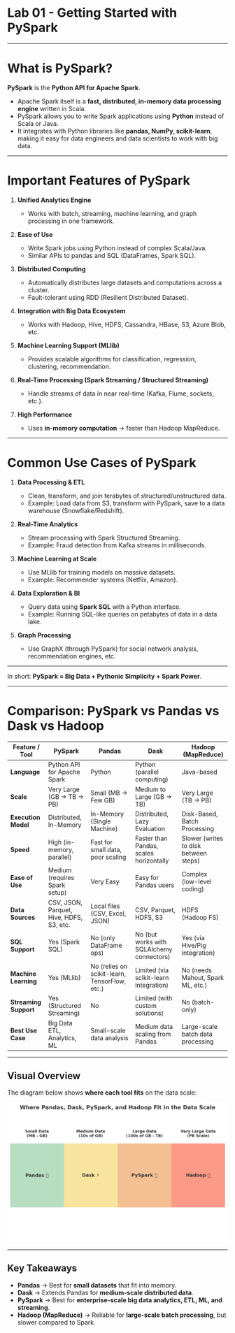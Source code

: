 # **Lab 01 - Getting Started with PySpark** 

---

# What is PySpark?

**PySpark** is the **Python API for Apache Spark**.

* Apache Spark itself is a **fast, distributed, in-memory data processing engine** written in Scala.
* PySpark allows you to write Spark applications using **Python** instead of Scala or Java.
* It integrates with Python libraries like **pandas, NumPy, scikit-learn**, making it easy for data engineers and data scientists to work with big data.

---

# Important Features of PySpark

1. **Unified Analytics Engine**

   * Works with batch, streaming, machine learning, and graph processing in one framework.

2. **Ease of Use**

   * Write Spark jobs using Python instead of complex Scala/Java.
   * Similar APIs to pandas and SQL (DataFrames, Spark SQL).

3. **Distributed Computing**

   * Automatically distributes large datasets and computations across a cluster.
   * Fault-tolerant using RDD (Resilient Distributed Dataset).

4. **Integration with Big Data Ecosystem**

   * Works with Hadoop, Hive, HDFS, Cassandra, HBase, S3, Azure Blob, etc.

5. **Machine Learning Support (MLlib)**

   * Provides scalable algorithms for classification, regression, clustering, recommendation.

6. **Real-Time Processing (Spark Streaming / Structured Streaming)**

   * Handle streams of data in near real-time (Kafka, Flume, sockets, etc.).

7. **High Performance**

   * Uses **in-memory computation** → faster than Hadoop MapReduce.

---

# Common Use Cases of PySpark

1. **Data Processing & ETL**

   * Clean, transform, and join terabytes of structured/unstructured data.
   * Example: Load data from S3, transform with PySpark, save to a data warehouse (Snowflake/Redshift).

2. **Real-Time Analytics**

   * Stream processing with Spark Structured Streaming.
   * Example: Fraud detection from Kafka streams in milliseconds.

3. **Machine Learning at Scale**

   * Use MLlib for training models on massive datasets.
   * Example: Recommender systems (Netflix, Amazon).

4. **Data Exploration & BI**

   * Query data using **Spark SQL** with a Python interface.
   * Example: Running SQL-like queries on petabytes of data in a data lake.

5. **Graph Processing**

   * Use GraphX (through PySpark) for social network analysis, recommendation engines, etc.

---

In short: **PySpark = Big Data + Pythonic Simplicity + Spark Power**.

---

#  Comparison: PySpark vs Pandas vs Dask vs Hadoop

| Feature / Tool        | **PySpark**                            | **Pandas**                                  | **Dask**                                 | **Hadoop (MapReduce)**              |
| --------------------- | ---------------------------------------- | --------------------------------------------- | ----------------------------------------- | ------------------------------------- |
| **Language**          | Python API for Apache Spark              | Python                                        | Python (parallel computing)               | Java-based                            |
| **Scale**             | Very Large (GB → TB → PB)                | Small (MB → Few GB)                           | Medium to Large (GB → TB)                 | Very Large (TB → PB)                  |
| **Execution Model**   | Distributed, In-Memory                   | In-Memory (Single Machine)                    | Distributed, Lazy Evaluation              | Disk-Based, Batch Processing          |
| **Speed**             | High (in-memory, parallel)               | Fast for small data, poor scaling             | Faster than Pandas, scales horizontally   | Slower (writes to disk between steps) |
| **Ease of Use**       | Medium (requires Spark setup)            | Very Easy                                     | Easy for Pandas users                     | Complex (low-level coding)            |
| **Data Sources**      | CSV, JSON, Parquet, Hive, HDFS, S3, etc. | Local files (CSV, Excel, JSON)                | CSV, Parquet, HDFS, S3                    | HDFS (Hadoop FS)                      |
| **SQL Support**       | Yes (Spark SQL)                          | No (only DataFrame ops)                       | No (but works with SQLAlchemy connectors) | Yes (via Hive/Pig integration)        |
| **Machine Learning**  | Yes (MLlib)                              | No (relies on scikit-learn, TensorFlow, etc.) | Limited (via scikit-learn integration)    | No (needs Mahout, Spark ML, etc.)     |
| **Streaming Support** | Yes (Structured Streaming)               | No                                            | Limited (with custom solutions)           | No (batch-only)                       |
| **Best Use Case**     | Big Data ETL, Analytics, ML              | Small-scale data analysis                     | Medium data scaling from Pandas           | Large-scale batch data processing     |

---



##  Visual Overview  

The diagram below shows **where each tool fits** on the data scale:  

![Data Tools Comparison](sources/pyspark_pandas_dask_hadoop.png)

---


## Key Takeaways  
- **Pandas** → Best for **small datasets** that fit into memory.  
- **Dask** → Extends Pandas for **medium-scale distributed data**.  
- **PySpark** → Best for **enterprise-scale big data analytics, ETL, ML, and streaming**.  
- **Hadoop (MapReduce)** → Reliable for **large-scale batch processing**, but slower compared to Spark.  



